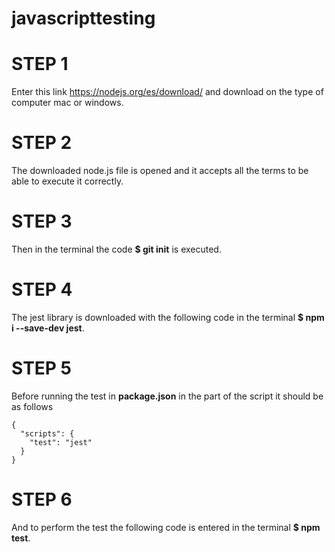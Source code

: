 # javascripttesting

# STEP 1
Enter this link https://nodejs.org/es/download/ and download on the type of computer mac or windows.

# STEP 2
The downloaded node.js file is opened and it accepts all the terms to be able to execute it correctly.

# STEP 3 
Then in the terminal the code  **$ git init** is executed.

# STEP 4
The jest library is downloaded with the following code in the terminal **$ npm i --save-dev jest**.

# STEP 5
Before running the test in **package.json** in the part of the script it should be as follows

```
{
  "scripts": {
    "test": "jest"
  }
}
```

# STEP 6
And to perform the test the following code is entered in the terminal **$ npm test**.